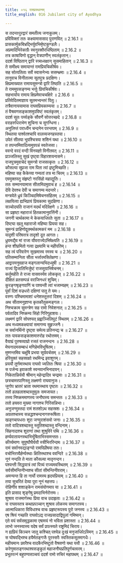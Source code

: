 ```yaml
---
title: ०१६ रामप्रस्थानम्
title_english: 016 Jubilant city of Ayodhya

---
```

<div class="audioEmbed"  caption="श्रीराम-हरिसीताराममूर्ति-घनपाठिभ्यां वचनम्" src="https://archive.org/download/Ramayana-recitation-Sriram-harisItArAmamUrti-Ghanapaati-v2/Kanda_2/Kanda_2_AYK-016-Rama_Prasthanam.mp3"></div>

  
स तदन्तःपुरद्वारं समतीत्य जनाकुलम्।  
प्रविविक्तां ततः कक्ष्यामाससाद पुराणवित् ॥ 2.16.1 ॥   
प्रासकार्मुकबिभ्रद्भिर्युवभिर्मृष्टकुण्डलैः।  
अप्रमादिभिरेकाग्रैः स्वनुरक्तैरधिष्ठिताम् ॥ 2.16.2 ॥   
तत्र काषायिणो वृद्धान् वेत्रपाणीन् स्वलंकृतान्।  
ददर्श विष्ठितान् द्वारि स्त्र्यध्यक्षान् सुसमाहितान् ॥ 2.16.3 ॥   
ते समीक्ष्य समायान्तं रामप्रियचिकीर्षवः।  
सह सोत्पतिताः सर्वे स्वासनेभ्यः ससम्भ्रमाः ॥ 2.16.4 ॥   
तानुवाच विनीतात्मा सूतपुत्रः प्रदक्षिणः।  
क्षिप्रमाख्यात रामायसुमन्त्रो द्वारि तिष्ठति ॥ 2.16.5 ॥   
ते राममुपसङ्गम्य भर्त्तुः प्रियचिकीर्षवः।  
सहभार्याय रामाय क्षिप्रमेवाचचक्षिरे ॥ 2.16.6 ॥   
प्रतिवेदितमाज्ञाय सूतमभ्यन्तरं पितुः।  
तत्रैवानाययामास राघवप्रियकाम्यया ॥ 2.16.7 ॥   
तं वैश्रवणसङ्काशमुपविष्टं स्वलंकृतम्।  
ददर्श सूतः पर्य्यङ्के सौवर्णे सोत्तरच्छदे ॥ 2.16.8 ॥   
वराहरुधिराभेण शुचिना च सुगन्धिना।  
अनुलिप्तं परार्ध्येन चन्दनेन परन्तपम् ॥ 2.16.9 ॥   
स्थितया पार्श्वतश्चापि वालव्यजनहस्तया।  
उपेतं सीतया भूयश्चित्रया शशिनं यथा ॥ 2.16.10 ॥   
त तपन्तमिवादित्यमुपपन्नं स्वतेजसा।  
ववन्दे वरदं वन्दी विनयज्ञो विनीतवत् ॥ 2.16.11 ॥   
प्राञ्जलिस्तु सुखं पृष्ट्वा विहारशयनासने।  
राजपुत्रमुवाचेदं सुमन्त्रो राजसत्कृतः ॥ 2.16.12 ॥   
कौसल्या सुप्रजा राम पिता त्वां द्रष्टुमिच्छति।  
महिष्या सह कैकेय्या गम्यतां तत्र मा चिरम् ॥ 2.16.13 ॥   
एवमुक्तस्तु संहृष्टो नरसिंहो महाद्युतिः।  
ततः सम्मानयामास सीतामिदमुवाच ह ॥ 2.16.14 ॥   
देवि देवश्च देवी च समागम्य मदन्तरे।  
मन्त्रयेते ध्रुवं किञ्चिदमिषेचनसंहितम् ॥ 2.16.15 ॥   
लक्षयित्वा ह्यभिप्रायं प्रियकामा सुदक्षिणा।  
सञ्चोदयति राजानं मदर्थं मदिरेक्षणे ॥ 2.16.16 ॥   
सा प्रहृष्टा महाराजं हितकामानुवर्त्तिनी।  
जननी चार्थकामा मे केकयाधिपतेः सुता ॥ 2.16.17 ॥   
दिष्ट्या खलु महाराजो महिष्या प्रियया सह।  
सुमन्त्रं प्राहिणोद्दूतमर्थकामकरं मम ॥ 2.16.18 ॥   
यादृशी परिषत्तत्र तादृशो दूत आगतः।  
ध्रुवमद्यैव मां राजा यौवराज्येऽभिषेक्ष्यति ॥ 2.16.19 ॥   
हन्त शीघ्रमितो गत्वा द्रक्ष्यामि च महीपतिम्।  
सह त्वं परिवारेण सुखमास्व रमस्व च ॥ 2.16.20 ॥   
पतिसम्मानिता सीता भर्त्तारमसितेक्षणा।  
आद्वारमनुवव्राज मङ्गलान्यभिदध्युषी ॥ 2.16.21 ॥   
राज्यं द्विजातिभिर्जुष्टं राजसूयाभिषेचनम्।  
कर्तुमर्हति ते राजा वासवस्येव लोककृत् ॥ 2.16.22 ॥   
दीक्षितं व्रतसम्पन्नं वराजिनधरं शुचिम्।  
कुरङ्गश्रृङ्गपाणिं च पश्यन्ती त्वां भजाम्यहम् ॥ 2.16.23 ॥   
पूर्वां दिशं वज्रधरो दक्षिणां पातु ते यमः।  
वरुणः पश्चिमामाशां धनेशस्तूत्तरां दिशम् ॥ 2.16.24 ॥   
अथ सीतामनुज्ञाप्य कृतकौतुकमङ्गलः।  
निश्चक्राम सुमन्त्रेण सह रामो निवेशनात् ॥ 2.16.25 ॥   
पर्वतादिव निष्क्रम्य सिंहो गिरिगुहाशयः।  
लक्ष्मणं द्वारि सोपश्यत् प्रह्वा़ञ्जिलिपुटं स्थितम् ॥ 2.16.26 ॥   
अथ मध्यमकक्ष्यायां समागम्य सुहृज्जनैः।  
स सर्वानर्थिनो दृष्ट्वा समेत्य प्रतिनन्द्य च ॥ 2.16.27 ॥   
ततः पावकसङ्काशमारुरोह रथोत्तमम्।  
वैयाघ्रं पुरुषव्याघ्रो रजतं राजनन्दनः ॥ 2.16.28 ॥   
मेघनादमसम्बाधं मणिहेमविभूषितम्।  
मुष्णन्तमिव चक्षूंषि प्रभया सूर्यवर्चसम् ॥ 2.16.29 ॥   
हरियुक्तं सहस्राक्षो रथमिन्द्र इवाशुगम्।  
प्रययौ तूर्णमास्थाय राघवो ज्वलितः श्रिया ॥ 2.16.30 ॥   
स पर्जन्य इवाकाशे स्वनवानभिनादयन्।  
निकेतान्निर्ययौ श्रीमान् महेन्द्रादिव चन्द्रमाः ॥ 2.16.31 ॥   
छत्रचामरपाणिस्तु लक्ष्मणो राघवानुजः।  
जुगोप भ्रातरं भ्राता रथमास्थाय पृष्टतः ॥ 2.16.32 ॥   
ततो हलहलाशब्दस्तुमुलः समजायत।  
तस्य निष्क्रममाणस्य जनौघस्य समन्ततः ॥ 2.16.33 ॥   
ततो हयवरा मुख्या नागाश्च गिरिसन्निभाः।  
अनुजग्मुस्तदा रामं शतशोऽथ सहस्रशः ॥ 2.16.34 ॥   
अग्रतश्चास्य सन्नद्धाश्चन्दनागरुरूषिताः।  
खड्गचापधराः शूरा जग्मुराशंसवो जनाः ॥ 2.16.35 ॥   
ततो वादित्रशब्दास्तु स्तुतिशब्दास्तु वन्दिनाम्।  
सिंहनादाश्च शूराणां तथा शुश्रुविरे पथि ॥ 2.16.36 ॥   
हर्म्यवातायनस्थाभिर्भूषिताभिस्समन्ततः।  
कीर्य्यमाणः सुपुष्पौघैर्ययौ स्त्रीभिररिन्दमः ॥ 2.16.37 ॥   
रामं सर्वानवद्याङ्ग्यो रामपिप्रीषया ततः।  
वचोभिरग्र्यैर्हर्म्यस्थाः क्षितिस्थाश्च ववन्दिरे ॥ 2.16.38 ॥   
नूनं नन्दति ते माता कौसल्या मातृनन्दन।  
पश्यन्ती सिद्धयात्रं त्वां पित्र्यं राज्यमवस्थितम् ॥ 2.16.39 ॥   
सर्वसीमन्तिनीभ्यश्च सीतां सीमन्तिनीवराम्।  
अमन्यन्त हि ता नार्यो रामस्य हृदयप्रियाम् ॥ 2.16.40 ॥   
तया सुचरितं देव्या पुरा नूनं महत्तपः।  
रोहिणीव शशाङ्केन रामसंयोगमाप या ॥ 2.16.41 ॥   
इति प्रासाद शृङ्गेषु प्रमदाभिर्नरोत्तमः।  
शुश्राव राजमार्गस्थः प्रिया वाच उदाहृताः ॥ 2.16.42 ॥   
स राघवस्तत्र कथाप्रपञ्चान् शुश्राव लोकस्य समागतस्य।  
आत्माधिकारा विविधाश्च वाचः प्रहृष्टरूपस्य पुरो जनस्य ॥ 2.16.43 ॥   
एष श्रियं गच्छति राघवोऽद्य राजप्रसादाद्विपुलां गमिष्यन्।  
एते वयं सर्वसमृद्धकामा एषामयं नो भविता प्रशास्ता ॥ 2.16.44 ॥   
लाभो जनस्यास्य यदेष सर्वं प्रपत्स्यते राष्ट्रमिदं चिराय।  
न ह्यप्रियं किञ्चन जातु कश्चित् पश्येन्न दुःखं मनुजाधिपेऽस्मिन् ॥ 2.16.45 ॥   
स घोषवद्भिश्च हयैर्मतङ्गजैः पुरस्सरैः स्वस्तिकसूतमागधैः।  
महीयमानः प्रवरैश्च वादकैरभिष्टुतो वैश्रवणो यथा ययौ ॥ 2.16.46 ॥   
करेणुमातङ्गरथाश्वसङ्कुलं महाजनौघप्रतिपूर्णचत्वरम्।  
प्रभूतरत्नं बहुपण्यसञ्चयं ददर्श रामो रुचिरं महापथम् ॥ 2.16.47 ॥   
